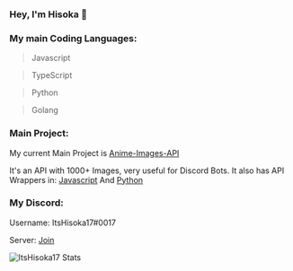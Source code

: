 ### Hey, I'm Hisoka 👋

### My main Coding Languages:
> Javascript

> TypeScript

> Python

> Golang


### Main Project:
My current Main Project is [Anime-Images-API](https://anime-api.hisoka17.repl.co)

It's an API with 1000+ Images, very useful for Discord Bots. It also has API Wrappers in: [Javascript](https://github.com/HashT9u/Anime-Images-API-Wrapper) And [Python](https://github.com/SkellyM386/anime-images-api)


### My Discord:
Username: ItsHisoka17#0017

Server: [Join](https://discord.gg/WhnmkwgtGb)

![ItsHisoka17 Stats](https://github-readme-stats.vercel.app/api?username=ItsHisoka17&show_icons=true)

